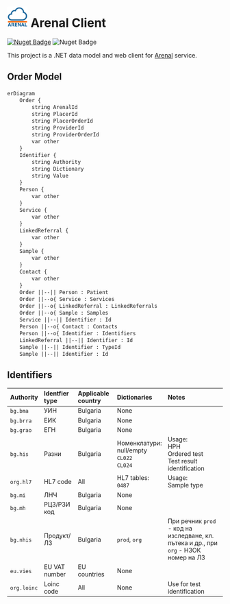 # <img src="ArenalApiModel/Assets/logo-128-nuget.png" height="48"> Arenal Client

[![Nuget Badge](https://img.shields.io/nuget/v/Skyware.Arenal.Model)](https://www.nuget.org/packages/Skyware.Arenal.Model)
![Nuget Badge](https://img.shields.io/github/actions/workflow/status/SKYWARE-Group/ArenalClient/dotnet.yml)

This project is a .NET data model and web client for [Arenal](https://awp.skyware-group.com/) service.

## Order Model

```mermaid
erDiagram
    Order {
        string ArenalId
        string PlacerId
        string PlacerOrderId
        string ProviderId
        string ProviderOrderId
        var other
    }
    Identifier {
        string Authority
        string Dictionary
        string Value
    }
    Person {
        var other
    }
    Service {
        var other
    }
    LinkedReferral {
        var other
    }
    Sample {
        var other
    }
    Contact {
        var other
    }
    Order ||--|| Person : Patient
    Order ||--o{ Service : Services
    Order ||--o{ LinkedReferral : LinkedReferrals
    Order ||--o{ Sample : Samples
    Service ||--|| Identifier : Id
    Person ||--o{ Contact : Contacts
    Person ||--o{ Identifier : Identifiers
    LinkedReferral ||--|| Identifier : Id
    Sample ||--|| Identifier : TypeId
    Sample ||--|| Identifier : Id
```

## Identifiers

| Authority | Identfier type | Applicable country | Dictionaries | Notes |
| :---  | :---  | :---  | :---  | :---  |
| `bg.bma` | УИН | Bulgaria | None | |
| `bg.brra` | ЕИК | Bulgaria | None | |
| `bg.grao` | ЕГН | Bulgaria | None | |
| `bg.his` | Разни | Bulgaria | Номенклатури:<br>null/empty<br>`CL022`<br>`CL024` | Usage:<br>НРН<br>Ordered test<br>Test result identification |
| `org.hl7` | HL7 code | All | HL7 tables:<br>`0487` | Usage:<br> Sample type |
| `bg.mi` | ЛНЧ | Bulgaria | None |  |
| `bg.mh` | РЦЗ/РЗИ код | Bulgaria | None | |
| `bg.nhis` | Продукт/ЛЗ | Bulgaria | `prod`, `org` | При речник `prod` - код на изследване, кл. пътека и др., при `org` - НЗОК номер на ЛЗ |
| `eu.vies` | EU VAT number | EU countries | None | |
| `org.loinc` | Loinc code | All | None | Use for test identification |


